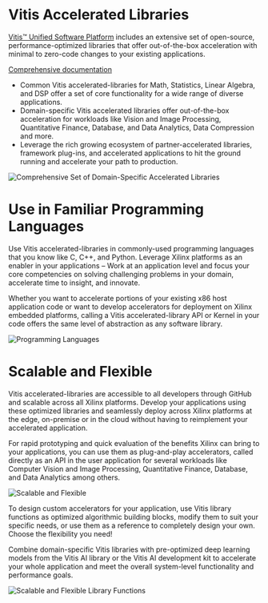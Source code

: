 # Vitis Accelerated Libraries
[Vitis&trade; Unified Software Platform](https://www.xilinx.com/products/design-tools/vitis/vitis-platform.html) includes an extensive set of open-source, performance-optimized libraries that offer out-of-the-box acceleration with minimal to zero-code changes to your existing applications.

[Comprehensive documentation](https://xilinx.github.io/Vitis_Libraries/)

* Common Vitis accelerated-libraries for Math, Statistics, Linear Algebra, and DSP offer a set of core functionality for a wide range of diverse applications.
* Domain-specific Vitis accelerated libraries offer out-of-the-box acceleration for workloads like Vision and Image Processing, Quantitative Finance, Database, and Data Analytics, Data Compression and more.
* Leverage the rich growing ecosystem of partner-accelerated libraries, framework plug-ins, and accelerated applications to hit the ground running and accelerate your path to production.

![Comprehensive Set of Domain-Specific Accelerated Libraries](https://www.xilinx.com/content/xilinx/en/products/design-tools/vitis/vitis-libraries/_jcr_content/imageTabParsys/tab-overview/xilinxcolumns_f945/column0/xilinximage_c561.img.png/1569434411715.png)

# Use in Familiar Programming Languages
Use Vitis accelerated-libraries in commonly-used programming languages that you know like C, C++, and Python. Leverage Xilinx platforms as an enabler in your applications – Work at an application level and focus your core competencies on solving challenging problems in your domain, accelerate time to insight, and innovate.

Whether you want to accelerate portions of your existing x86 host application code or want to develop accelerators for deployment on Xilinx embedded platforms, calling a Vitis accelerated-library API or Kernel in your code offers the same level of abstraction as any software library.

![Programming Languages](https://www.xilinx.com/content/xilinx/en/products/design-tools/vitis/vitis-libraries/_jcr_content/imageTabParsys/tab-overview/xilinxcolumns_490f/column1/xilinximage_73d5.img.png/1569434541001.png)

# Scalable and Flexible

Vitis accelerated-libraries are accessible to all developers through GitHub and scalable across all Xilinx platforms. Develop your applications using these optimized libraries and seamlessly deploy across Xilinx platforms at the edge, on-premise or in the cloud without having to reimplement your accelerated application.

For rapid prototyping and quick evaluation of the benefits Xilinx can bring to your applications, you can use them as plug-and-play accelerators, called directly as an API in the user application for several workloads like Computer Vision and Image Processing, Quantitative Finance, Database, and Data Analytics among others.

![Scalable and Flexible](https://www.xilinx.com/content/xilinx/en/products/design-tools/vitis/vitis-libraries/_jcr_content/imageTabParsys/tab-overview/xilinxcolumns_5b47/column0/xilinximage_7e9.img.png/1569434644122.png)

To design custom accelerators for your application, use Vitis library functions as optimized algorithmic building blocks, modify them to suit your specific needs, or use them as a reference to completely design your own. Choose the flexibility you need!

Combine domain-specific Vitis libraries with pre-optimized deep learning models from the Vitis AI library or the Vitis AI development kit to accelerate your whole application and meet the overall system-level functionality and performance goals.

![Scalable and Flexible Library Functions](https://www.xilinx.com/content/xilinx/en/products/design-tools/vitis/vitis-libraries/_jcr_content/imageTabParsys/tab-overview/xilinxcolumns_1f5/column1/xilinximage_53b5.img.png/1568760747007.png)
